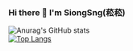 ### Hi there 👋   I'm SiongSng(菘菘)

![Anurag's GitHub stats](https://github-readme-stats.vercel.app/api?username=SiongSng&show_icons=true&theme=radical)  
[![Top Langs](https://github-readme-stats.vercel.app/api/top-langs/?username=SiongSng&layout=compact&theme=radical)](https://github.com/anuraghazra/github-readme-stats)
